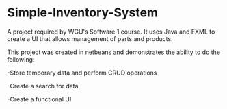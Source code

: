﻿# Simple-Inventory-System

A project required by WGU's Software 1 course. It uses Java and FXML to create a UI that allows management of parts and products.

This project was created in netbeans and demonstrates the ability to do the following:

-Store temporary data and perform CRUD operations

-Create a search for data

-Create a functional UI
